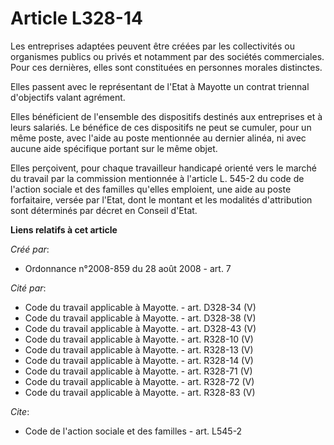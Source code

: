 # Article L328-14

Les entreprises adaptées peuvent être créées par les collectivités ou organismes publics ou privés et notamment par des
sociétés commerciales. Pour ces dernières, elles sont constituées en personnes morales distinctes. 

Elles passent avec le représentant de l'Etat à Mayotte un contrat triennal d'objectifs valant agrément. 

Elles bénéficient de l'ensemble des dispositifs destinés aux entreprises et à leurs salariés. Le bénéfice de ces dispositifs
ne peut se cumuler, pour un même poste, avec l'aide au poste mentionnée au dernier alinéa, ni avec aucune aide spécifique
portant sur le même objet. 

Elles perçoivent, pour chaque travailleur handicapé orienté vers le marché du travail par la commission mentionnée à
l'article L. 545-2 du code de l'action sociale et des familles qu'elles emploient, une aide au poste forfaitaire, versée par
l'Etat, dont le montant et les modalités d'attribution sont déterminés par décret en Conseil d'Etat.

**Liens relatifs à cet article**

_Créé par_:

  - Ordonnance n°2008-859 du 28 août 2008 - art. 7

_Cité par_:

  - Code du travail applicable à Mayotte. - art. D328-34 (V)
  - Code du travail applicable à Mayotte. - art. D328-38 (V)
  - Code du travail applicable à Mayotte. - art. D328-43 (V)
  - Code du travail applicable à Mayotte. - art. R328-10 (V)
  - Code du travail applicable à Mayotte. - art. R328-13 (V)
  - Code du travail applicable à Mayotte. - art. R328-14 (V)
  - Code du travail applicable à Mayotte. - art. R328-71 (V)
  - Code du travail applicable à Mayotte. - art. R328-72 (V)
  - Code du travail applicable à Mayotte. - art. R328-83 (V)

_Cite_:

  - Code de l'action sociale et des familles - art. L545-2
